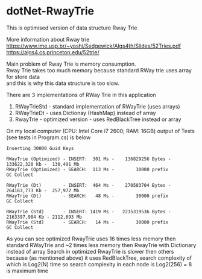 # dotNet-RwayTrie

This is optimised version of data structure Rway Trie  

More information about Rway trie  
https://www.ime.usp.br/~yoshi/Sedgewick/Algs4th/Slides/52Tries.pdf  
https://algs4.cs.princeton.edu/52trie/  

Main problem of Rway Trie is memory consumption.  
Rway Trie takes too much memory because standard RWay trie uses array for store data  
and this is why this data structure is too slow.  

There are 3 implementations of RWay Trie in this application

1. RWayTrieStd - standard implementation of RWayTrie (uses arrays)
2. RWayTrieDt - uses Dictionay (HashMap) instead of array
3. RwayTrie - optimized version - uses RedBlackTree instead or array

On my local computer (CPU: Intel Core i7 2600; RAM: 16GB) output of Tests (see tests in Program.cs) is below

```
Inserting 30000 Guid Keys

RWayTrie (Optimized) - INSERT:  301 Ms -    136829256 Bytes -   133622,320 Kb -  130,491 Mb
RWayTrie (Optimized) - SEARCH:  113 Ms -        30000 prefix
GC Collect

RWayTrie (Dt)        - INSERT:  464 Ms -    270503704 Bytes -   264163,773 Kb -  257,972 Mb
RWayTrie (Dt)        - SEARCH:   48 Ms -        30000 prefix
GC Collect

RWayTrie (Std)       - INSERT: 1419 Ms -   2215319536 Bytes -  2163397,984 Kb - 2112,693 Mb
RWayTrie (Std)       - SEARCH:   14 Ms -        30000 prefix
GC Collect
```

As you can see optimized RwayTrie uses 16 times less memory then standard RWayTrie and ~2 times less memory then RwayTrie with Dictionary instead of array
Search in optimized RwayTrie is slower then others because (as mentioned above) it uses RedBlackTree, search complexity of which is Log2(N) time 
so search complexity in each node is Log2(256) = 8 is maximum time
